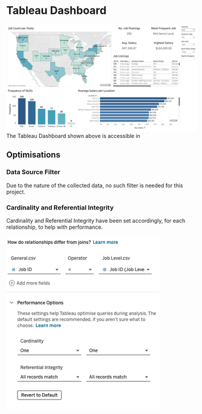 # Tableau Dashboard
![](Images/Dashboard.png)\
The Tableau Dashboard shown above is accessible in 

## Optimisations 

### Data Source Filter
Due to the nature of the collected data, no such filter is needed for this project.

### Cardinality and Referential Integrity
Cardinality and Referential Integrity have been set accordingly, for each relationship, to help with performance.

![alt](Images/Cardinality%20and%20RI.png)